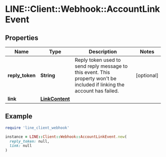 # LINE::Client::Webhook::AccountLinkEvent

## Properties

| Name | Type | Description | Notes |
| ---- | ---- | ----------- | ----- |
| **reply_token** | **String** | Reply token used to send reply message to this event. This property won&#39;t be included if linking the account has failed. | [optional] |
| **link** | [**LinkContent**](LinkContent.md) |  |  |

## Example

```ruby
require 'line_client_webhook'

instance = LINE::Client::Webhook::AccountLinkEvent.new(
  reply_token: null,
  link: null
)
```

